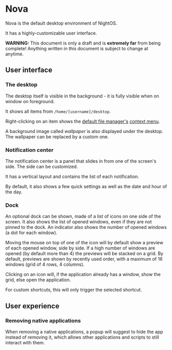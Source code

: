 # Nova

Nova is the default desktop environment of NightOS.

It has a highly-customizable user interface.

**WARNING:** This document is only a draft and is **extremely far** from being complete! Anything written in this document is subject to change at anytime.

## User interface

### The desktop

The desktop itself is visible in the background - it is fully visible when on window on foreground.

It shows all items from `/home/[username]/desktop`.

Right-clicking on an item shows the [default file manager's](../specs/scoped-services/file-manager.md) [context menu](../specs/scoped-services/file-manager.md#0xa0-context_menu).

A background image called _wallpaper_ is also displayed under the desktop. The wallpaper can be replaced by a custom one.

### Notification center

The notification center is a panel that slides in from one of the screen's side. The side can be customized.

It has a vertical layout and contains the list of each notification.

By default, it also shows a few quick settings as well as the date and hour of the day.

### Dock

An optional dock can be shown, made of a list of icons on one side of the screen. It also shows the list of opened windows, even if they are not pinned to the dock. An indicator also shows the number of opened windows (a dot for each window).

Moving the mouse on top of one of the icon will by default show a preview of each opened window, side by side. If a high number of windows are opened (by default more than 4) the previews will be stacked on a grid. By default, previews are shown by recently used order, with a maximum of 16 windows (grid of 4 rows, 4 columns).

Clicking on an icon will, if the application already has a window, show the grid, else open the application.

For custom shortcuts, this will only trigger the selected shortcut.

## User experience

### Removing native applications

When removing a native applications, a popup will suggest to hide the app instead of removing it, which allows other applications and scripts to still interact with them.
